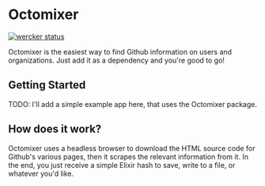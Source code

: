 # Octomixer

[![wercker status](https://app.wercker.com/status/ae681466f773dec15e249e853206b7da/m "wercker status")](https://app.wercker.com/project/bykey/ae681466f773dec15e249e853206b7da)

Octomixer is the easiest way to find Github information on users and
organizations. Just add it as a dependency and you're good to go!

## Getting Started

TODO: I'll add a simple example app here, that uses the Octomixer package.

## How does it work?

Octomixer uses a headless browser to download the HTML source code for Github's
various pages, then it scrapes the relevant information from it. In the end, you
just receive a simple Elixir hash to save, write to a file, or whatever you'd
like.
